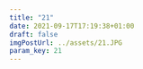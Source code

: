 ```yaml
---
title: "21"
date: 2021-09-17T17:19:38+01:00
draft: false
imgPostUrl: ../assets/21.JPG
param_key: 21
---
```

